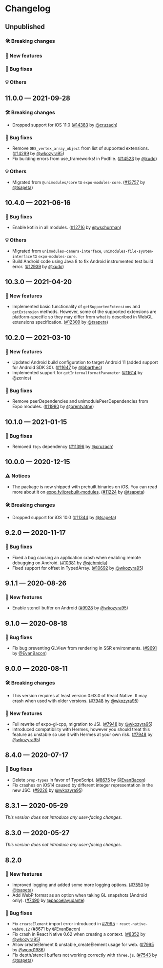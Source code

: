 # Changelog

## Unpublished

### 🛠 Breaking changes

### 🎉 New features

### 🐛 Bug fixes

### 💡 Others

## 11.0.0 — 2021-09-28

### 🛠 Breaking changes

- Dropped support for iOS 11.0 ([#14383](https://github.com/expo/expo/pull/14383) by [@cruzach](https://github.com/cruzach))

### 🐛 Bug fixes

- Remove `OES_vertex_array_object` from list of supported extensions. ([#14299](https://github.com/expo/expo/pull/14299) by [@wkozyra95](https://github.com/wkozyra95))
- Fix building errors from use_frameworks! in Podfile. ([#14523](https://github.com/expo/expo/pull/14523) by [@kudo](https://github.com/kudo))

### 💡 Others

- Migrated from `@unimodules/core` to `expo-modules-core`. ([#13757](https://github.com/expo/expo/pull/13757) by [@tsapeta](https://github.com/tsapeta))

## 10.4.0 — 2021-06-16

### 🐛 Bug fixes

- Enable kotlin in all modules. ([#12716](https://github.com/expo/expo/pull/12716) by [@wschurman](https://github.com/wschurman))

### 💡 Others

- Migrated from `unimodules-camera-interface`, `unimodules-file-system-interface` to `expo-modules-core`.
- Build Android code using Java 8 to fix Android instrumented test build error. ([#12939](https://github.com/expo/expo/pull/12939) by [@kudo](https://github.com/kudo))

## 10.3.0 — 2021-04-20

### 🎉 New features

- Implemented basic functionality of `getSupportedExtensions` and `getExtension` methods. However, some of the supported extensions are platform-specific so they may differ from what is described in WebGL extensions specification. ([#12309](https://github.com/expo/expo/pull/12309) by [@tsapeta](https://github.com/tsapeta))

## 10.2.0 — 2021-03-10

### 🎉 New features

- Updated Android build configuration to target Android 11 (added support for Android SDK 30). ([#11647](https://github.com/expo/expo/pull/11647) by [@bbarthec](https://github.com/bbarthec))
- Implemented support for `getInternalformatParameter` ([#11614](https://github.com/expo/expo/pull/11614) by [@zenios](https://github.com/zenios))

### 🐛 Bug fixes

- Remove peerDependencies and unimodulePeerDependencies from Expo modules. ([#11980](https://github.com/expo/expo/pull/11980) by [@brentvatne](https://github.com/brentvatne))

## 10.1.0 — 2021-01-15

### 🐛 Bug fixes

- Removed `fbjs` dependency ([#11396](https://github.com/expo/expo/pull/11396) by [@cruzach](https://github.com/cruzach))

## 10.0.0 — 2020-12-15

### ⚠️ Notices

- The package is now shipped with prebuilt binaries on iOS. You can read more about it on [expo.fyi/prebuilt-modules](https://expo.fyi/prebuilt-modules). ([#11224](https://github.com/expo/expo/pull/11224) by [@tsapeta](https://github.com/tsapeta))

### 🛠 Breaking changes

- Dropped support for iOS 10.0 ([#11344](https://github.com/expo/expo/pull/11344) by [@tsapeta](https://github.com/tsapeta))

## 9.2.0 — 2020-11-17

### 🐛 Bug fixes

- Fixed a bug causing an application crash when enabling remote debugging on Android. ([#10381](https://github.com/expo/expo/pull/10381) by [@sjchmiela](https://github.com/sjchmiela))
- Fixed support for offset in TypedArray. ([#10692](https://github.com/expo/expo/pull/10692) by [@wkozyra95](https://github.com/wkozyra95))

## 9.1.1 — 2020-08-26

### 🎉 New features

- Enable stencil buffer on Android ([#9928](https://github.com/expo/expo/pull/9928) by [@wkozyra95](https://github.com/wkozyra95))

## 9.1.0 — 2020-08-18

### 🐛 Bug fixes

- Fix bug preventing GLView from rendering in SSR environments. ([#9691](https://github.com/expo/expo/pull/9691) by [@EvanBacon](https://github.com/EvanBacon))

## 9.0.0 — 2020-08-11

### 🛠 Breaking changes

- This version requires at least version 0.63.0 of React Native. It may crash when used with older versions. ([#7948](https://github.com/expo/expo/pull/7948) by [@wkozyra95](https://github.com/wkozyra95))

### 🎉 New features

- Full rewrite of expo-gl-cpp, migration to JSI. ([#7948](https://github.com/expo/expo/pull/7948) by [@wkozyra95](https://github.com/wkozyra95))
- Introduced compatibility with Hermes, however you should treat this feature as unstable so use it with Hermes at your own risk. ([#7948](https://github.com/expo/expo/pull/7948) by [@wkozyra95](https://github.com/wkozyra95))

## 8.4.0 — 2020-07-17

### 🐛 Bug fixes

- Delete `prop-types` in favor of TypeScript. ([#8675](https://github.com/expo/expo/pull/8675) by [@EvanBacon](https://github.com/EvanBacon))
- Fix crashes on iOS14 caused by different integer representation in the new JSC. ([#9226](https://github.com/expo/expo/pull/9226) by [@wkozyra95](https://github.com/wkozyra95))

## 8.3.1 — 2020-05-29

_This version does not introduce any user-facing changes._

## 8.3.0 — 2020-05-27

_This version does not introduce any user-facing changes._

## 8.2.0

### 🎉 New features

- Improved logging and added some more logging options. ([#7550](https://github.com/expo/expo/pull/7550) by [@tsapeta](https://github.com/tsapeta))
- Add WebP format as an option when taking GL snapshots (Android only). ([#7490](https://github.com/expo/expo/pull/7490) by [@pacoelayudante](https://github.com/pacoelayudante))

### 🐛 Bug fixes

- Fix `createElement` import error introduced in [#7995](https://github.com/expo/expo/pull/7995) - `react-native-web@0.12` ([#8671](https://github.com/expo/expo/pull/8671) by [@EvanBacon](https://github.com/EvanBacon))
- Fix crash in React Native 0.62 when creating a context. ([#8352](https://github.com/expo/expo/pull/8352) by [@wkozyra95](https://github.com/wkozyra95))
- Allow createElement & unstable_createElement usage for web. ([#7995](https://github.com/expo/expo/pull/7995) by [@wood1986](https://github.com/wood1986))
- Fix depth/stencil buffers not working correctly with `three.js`. ([#7543](https://github.com/expo/expo/pull/7543) by [@tsapeta](https://github.com/tsapeta))
